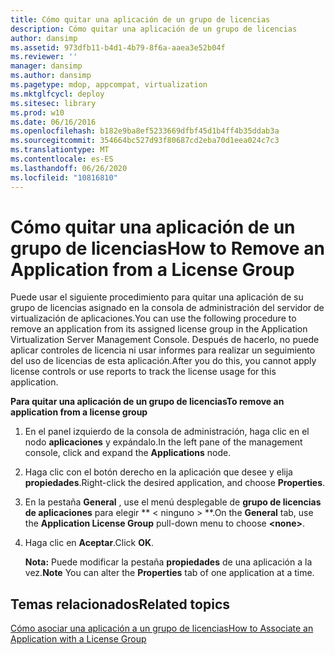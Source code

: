 ```yaml
---
title: Cómo quitar una aplicación de un grupo de licencias
description: Cómo quitar una aplicación de un grupo de licencias
author: dansimp
ms.assetid: 973dfb11-b4d1-4b79-8f6a-aaea3e52b04f
ms.reviewer: ''
manager: dansimp
ms.author: dansimp
ms.pagetype: mdop, appcompat, virtualization
ms.mktglfcycl: deploy
ms.sitesec: library
ms.prod: w10
ms.date: 06/16/2016
ms.openlocfilehash: b182e9ba8ef5233669dfbf45d1b4ff4b35ddab3a
ms.sourcegitcommit: 354664bc527d93f80687cd2eba70d1eea024c7c3
ms.translationtype: MT
ms.contentlocale: es-ES
ms.lasthandoff: 06/26/2020
ms.locfileid: "10816810"
---
```

# <span data-ttu-id="0d90a-103">Cómo quitar una aplicación de un grupo de licencias</span><span class="sxs-lookup"><span data-stu-id="0d90a-103">How to Remove an Application from a License Group</span></span>


<span data-ttu-id="0d90a-104">Puede usar el siguiente procedimiento para quitar una aplicación de su grupo de licencias asignado en la consola de administración del servidor de virtualización de aplicaciones.</span><span class="sxs-lookup"><span data-stu-id="0d90a-104">You can use the following procedure to remove an application from its assigned license group in the Application Virtualization Server Management Console.</span></span> <span data-ttu-id="0d90a-105">Después de hacerlo, no puede aplicar controles de licencia ni usar informes para realizar un seguimiento del uso de licencias de esta aplicación.</span><span class="sxs-lookup"><span data-stu-id="0d90a-105">After you do this, you cannot apply license controls or use reports to track the license usage for this application.</span></span>

**<span data-ttu-id="0d90a-106">Para quitar una aplicación de un grupo de licencias</span><span class="sxs-lookup"><span data-stu-id="0d90a-106">To remove an application from a license group</span></span>**

1.  <span data-ttu-id="0d90a-107">En el panel izquierdo de la consola de administración, haga clic en el nodo **aplicaciones** y expándalo.</span><span class="sxs-lookup"><span data-stu-id="0d90a-107">In the left pane of the management console, click and expand the **Applications** node.</span></span>

2.  <span data-ttu-id="0d90a-108">Haga clic con el botón derecho en la aplicación que desee y elija **propiedades**.</span><span class="sxs-lookup"><span data-stu-id="0d90a-108">Right-click the desired application, and choose **Properties**.</span></span>

3.  <span data-ttu-id="0d90a-109">En la pestaña **General** , use el menú desplegable de **grupo de licencias de aplicaciones** para elegir \*\* &lt; ninguno &gt; \*\*.</span><span class="sxs-lookup"><span data-stu-id="0d90a-109">On the **General** tab, use the **Application License Group** pull-down menu to choose **&lt;none&gt;**.</span></span>

4.  <span data-ttu-id="0d90a-110">Haga clic en **Aceptar**.</span><span class="sxs-lookup"><span data-stu-id="0d90a-110">Click **OK**.</span></span>

    <span data-ttu-id="0d90a-111">**Nota:**  Puede modificar la pestaña **propiedades** de una aplicación a la vez.</span><span class="sxs-lookup"><span data-stu-id="0d90a-111">**Note** You can alter the **Properties** tab of one application at a time.</span></span>

     

## <span data-ttu-id="0d90a-112">Temas relacionados</span><span class="sxs-lookup"><span data-stu-id="0d90a-112">Related topics</span></span>


[<span data-ttu-id="0d90a-113">Cómo asociar una aplicación a un grupo de licencias</span><span class="sxs-lookup"><span data-stu-id="0d90a-113">How to Associate an Application with a License Group</span></span>](how-to-associate-an-application-with-a-license-group.md)

 

 





